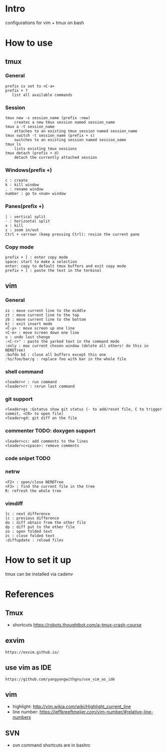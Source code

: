 # Intro
configurations for vim + tmux on bash

# How to use
## tmux
### General
    prefix is set to <C-a>
    prefix + ?
       list all available commands
### Session
    tmux new -s session_name (prefix :new)
        creates a new tmux session named session_name
    tmux a -t session_name
        attaches to an existing tmux session named session_name
    tmux switch -t session_name (prefix + s)
        switches to an existing session named session_name
    tmux ls
        lists existing tmux sessions
    tmux detach (prefix + d)
        detach the currently attached session
### Windows(prefix +)
    c : create
    k : kill window
    , : rename window
    number : go to <num> window
### Panes(prefix +)
    | : vertical split
    - : horizontal split
    x : kill
    z : zoom in/out
    Ctrl + <arrow> (keep pressing Ctrl): resize the current pane
### Copy mode
    prefix + [ : enter copy mode
    space: start to make a selection
    enter: copy to default tmux buffers and exit copy mode
    prefix + ] : paste the text in the terminal

## vim
### General
    zz : move current line to the middle
    zt : move current line to the top
    zb : move current line to the bottom
    kj : exit insert mode
    <C-y> : move screen up one line
    <C-e> : move screen down one line
    u : undo last change
    :<C-r>" : paste the yarked text in the command mode
    :only : max current chosen window (delete all others! do this in NERDTree)
    :bufdo bd : close all buffers except this one
    :%s/foo/bar/g : replace foo with bar in the whole file

### shell command
    <leader>r : run command
    <leader>rr : rerun last command

### git support
    <leader>gs :Gstatus show git status (- to add/reset file, C to trigger commit, <CR> to open file)
    <leader>gd: git diff on the file

### commenter TODO: doxygen support
    <leader>cc: add comments to the lines
    <leader>c<space>: remove comments

### code snipet TODO

### netrw
    <F2> : open/close NERDTree
    <F3> : find the current file in the tree
    R: refresh the whole tree

### vimdiff
    ]c : next difference
    [c : previous difference
    do : diff obtain from the other file
    dp : diff put to the other file
    zo : open folded text
    zc : close folded text
    :diffupdate : reload files

# How to set it up
tmux can be installed via cadenv


# References
## Tmux
- shortcuts
    https://robots.thoughtbot.com/a-tmux-crash-course
## exvim
    https://exvim.github.io/
## use vim as IDE
    https://github.com/yangyangwithgnu/use_vim_as_ide
## vim
- highlight: http://vim.wikia.com/wiki/Highlight_current_line
- line number: https://jeffkreeftmeijer.com/vim-number/#relative-line-numbers
## SVN
- svn command shortcuts are in bashrc
